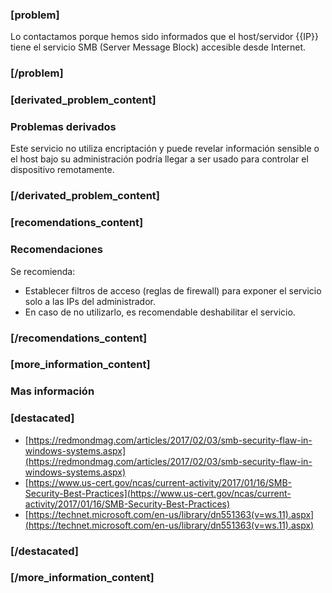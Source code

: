 ### [problem]
Lo contactamos porque hemos sido informados que el host/servidor {{IP}} tiene el servicio SMB (Server Message Block) accesible desde Internet.
### [/problem]


### [derivated_problem_content]
### Problemas derivados
Este servicio no utiliza encriptación y puede revelar información sensible o el host bajo su administración podría llegar a ser usado para controlar el dispositivo remotamente.

### [/derivated_problem_content]


### [recomendations_content]
### Recomendaciones
Se recomienda:

* Establecer filtros de acceso (reglas de firewall) para exponer el servicio solo a las IPs del administrador.
* En caso de no utilizarlo, es recomendable deshabilitar el servicio.
### [/recomendations_content]


### [more_information_content]
### Mas información
### [destacated]
* [https://redmondmag.com/articles/2017/02/03/smb-security-flaw-in-windows-systems.aspx](https://redmondmag.com/articles/2017/02/03/smb-security-flaw-in-windows-systems.aspx)
* [https://www.us-cert.gov/ncas/current-activity/2017/01/16/SMB-Security-Best-Practices](https://www.us-cert.gov/ncas/current-activity/2017/01/16/SMB-Security-Best-Practices)
* [https://technet.microsoft.com/en-us/library/dn551363(v=ws.11).aspx](https://technet.microsoft.com/en-us/library/dn551363(v=ws.11).aspx)
### [/destacated]

### [/more_information_content]

